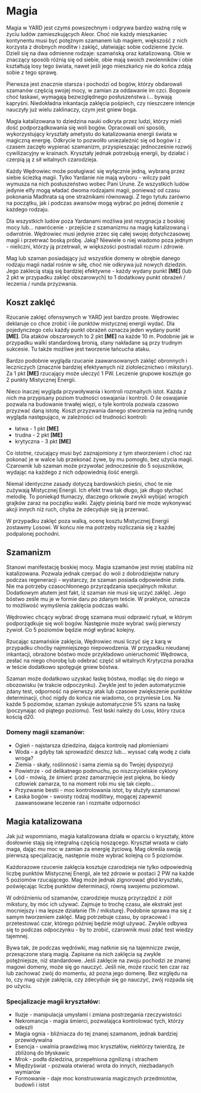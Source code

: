 # Magia

Magia w YARD jest czymś powszechnym i odgrywa bardzo ważną rolę w życiu ludów zamieszkujących Aleor. Choć nie każdy mieszkaniec kontynentu musi być potężnym szamanem lub magiem, większość z nich korzysta z drobnych modlitw i zaklęć, ułatwiając sobie codzienne życie. Dzieli się na dwa odmienne rodzaje: szamańską oraz katalizowaną. Obie w znaczący sposób różnią się od siebie, obie mają swoich zwolenników i obie kształtują losy tego świata, nawet jeśli jego mieszkańcy nie do końca zdają sobie z tego sprawę.

Pierwsza jest znacznie starsza i pochodzi od bogów, którzy obdarowali szamanów częścią swojej mocy, w zamian za oddawanie im czci. Bogowie choć łaskawi, wymagają bezwzględnego posłuszeństwa i... bywają kapryśni. Niedokładna inkantacja zaklęcia pośpiech, czy nieszczere intencje nauczyły już wielu zaklinaczy, czym jest gniew boga. 

Magia katalizowana to dziedzina nauki odkryta przez ludzi, którzy mieli dość podporządkowania się woli bogów. Opracowali oni sposób, wykorzystujący kryształy ametystu do katalizowania energii świata w magiczną energię. Odkrycie to pozwoliło uniezależnić się od bogów i z czasem zaczęło wypierać szamanizm, przyspieszając jednocześnie rozwój cywilizacyjny w krainach. Kryształy jednak potrzebują energii, by działać i czerpią ją z sił witalnych czarodzieja.

Każdy Wędrowiec może posługiwać się wyłącznie jedną, wybraną przez siebie ścieżką magii. Tylko Yardanie nie mają wyboru - wilczy pakt wymusza na nich posłuszeństwo wobec Pani Urune. Ze wszystkich ludów jedynie elfy mogą władać dwoma rodzajami magii, ponieważ od czasu pokonania Madhrata są one strażnikami równowagi. Z tego tytułu zarówno na początku, jak i podczas awansów mogą wybrać po jednej domenie z każdego rodzaju.

Dla wszystkich ludów poza Yardanami możliwa jest rezygnacja z boskiej mocy lub... nawrócenie - przejście z szamanizmu na magię katalizowaną i odwrotnie. Wędrowiec musi jedynie zrzec się całej swojej dotychczasowej magii i przetrwać boską próbę. Jaką? Niewiele o niej wiadomo poza jednym - nieliczni, którzy ją przetrwali, w większości postradali rozum i zdrowie.

Mag lub szaman posiadający już wszystkie domeny w obrębie danego rodzaju magii nadal rośnie w siłę, choć nie odkrywa już nowych dziedzin. Jego zaklecią stają się bardziej efektywne - każdy wydany punkt **[ME]** (lub 2 pkt w przypadku zaklęć obszarowych) to 1 dodatkowy punkt obrażeń / leczenia / runda przyzwania.

## Koszt zaklęć

Rzucanie zaklęć ofensywnych w YARD jest bardzo proste. Wędrowiec deklaruje co chce zrobić i ile punktów mistycznej energii wydać. Dla pojedynczego celu każdy punkt obrażeń oznacza jeden wydany punkt **[ME]**. Dla ataków obszarowych to 2 pkt **[ME]** na każde 10 m. Podobnie jak w przypadku walki standardową bronią, stany nakładane są przy trudnym sukcesie. Tu także możliwe jest tworzenie łańcucha ataku.

Bardzo podobnie wygląda rzucanie zaawansowanych zaklęć obronnych i leczniczych (znacznie bardziej efektywnych niż ziołolecznictwo i mikstury). Za 1 pkt **[ME]** rzucający może uleczyć 1 PW. Leczenie grupowe kosztuje go 2 punkty Mistycznej Energii.

Nieco inaczej wygląda przywoływania i kontroli rozmaitych istot. Każda z nich ma przypisany poziom trudności oswajania i kontroli. O ile oswajanie pozwala na budowanie trwałej więzi, o tyle kontrola pozwala czasowo przyzwać daną istotę. Koszt przyzwania danego stworzenia na jedną rundę wygląda następująco, w zależności od trudności kontroli:

- łatwa - 1 pkt **[ME]**
- trudna - 2 pkt **[ME]**
- krytyczna - 3 pkt **[ME]**

Co istotne, rzucający musi być zaznajomiony z tym stworzeniem i choć raz pokonać je w walce lub przekonać żywe, by mu pomogło, bez użycia magii. Czarownik lub szaman może przywołać jednocześnie do 5 sojuszników, wydając na każdego z nich odpowiednią ilość energii. 

Niemal identyczne zasady dotyczą bardowskich pieśni, choć te nie zużywają Mistycznej Energii. Ich efekt trwa tak długo, jak długo słychać melodię. To poniekąd tłumaczy, dlaczego orkowie zwykli wybijać wrogich grajków zaraz na początku walki. Zajęty pieśnią bard nie może wykonywać akcji innych niż ruch, chyba że zdecyduje się ją przerwać.

W przypadku zaklęć poza walką, ocenę kosztu Mistycznej Energii zostawmy Losowi. W końcu nie ma potrzeby rozliczania się z każdej podpalonej pochodni.

## Szamanizm

Stanowi manifestację boskiej mocy. Magia szamanów jest mniej stabilna niż katalizowana. Pozwala jednak czerpać do woli z dobrodziejstw natury podczas regeneracji - wystarczy, że szaman posiada odpowiednie zioła. Nie ma potrzeby czasochłonnego przyrządzania specjalnych mikstur. Dodatkowym atutem jest fakt, iż szaman nie musi się uczyć zaklęć. Jego bóstwo ześle mu je w formie daru po zdanym teście. W praktyce, oznacza to możliwość wymyślenia zaklęcia podczas walki.

Wędrowiec chcący wybrać drogę szamana musi odprawić rytuał, w którym podporządkuje się woli bogów. Następnie może wybrać swój pierwszy żywioł. Co 5 poziomów będzie mógł wybrać kolejny.

Rzucając szamańskie zaklęcia, Wędrowiec musi liczyć się z karą w przypadku choćby najmniejszego niepowodzenia. W przypadku nieudanej inkantacji, obrażone bóstwo może przykładowo unieruchomić Wędrowca, zesłać na niego chorobę lub odebrać część sił witalnych Krytyczna porażka w teście dodatkowo spotęguje gniew bóstwa.

Szaman może dodatkowo uzyskać łaskę bóstwa, modląc się do niego w obozowisku (w trakcie odpoczynku). Zwykle jest to jeden automatycznie zdany test, odporność na pierwszy atak lub czasowe zwiększenie punktów determinacji, choć nigdy do końca nie wiadomo, co przyniesie Los. Na każde 5 poziomów, szaman zyskuje automatycznie 5% szans na łaskę (poczynając od piątego poziomu). Test łaski należy do Losu, który rzuca kością d20.

### Domeny magii szamanów:
- Ogień - najstarsza dziedzina, dająca kontrolę nad płomieniami
- Woda - a gdyby tak sprowadzić deszcz lub... wyssać całą wodę z ciała wroga?
- Ziemia - skały, roślinność i sama ziemia są do Twojej dyspozycji
- Powietrze - od delikatnego podmuchu, po niszczycielskie cyklony
- Lód - mówią, że śmierć przez zamarznięcie jest piękna, bo kiedy człowiek zamarza, to na moment robi mu się tak ciepło...
- Przyzwanie bestii - moc kontrolowania istot, by służyły szamanowi
- Łaska bogów - swoisty rodzaj modlitwy, mogącej zapewnić zaawansowane leczenie ran i rozmaite odporności


## Magia katalizowana

Jak już wspomniano, magia katalizowana działa w oparciu o kryształy, które dosłownie stają się integralną częścią noszącego. Kryształ wrasta w ciało maga, dając mu moc w zamian za energię życiową. Mag określa swoją pierwszą specjalizację, następnie może wybrać kolejną co 5 poziomów.

Każdorazowe rzucenie zaklęcia kosztuje czarodzieja nie tylko odpowiednią liczbę punktów Mistycznej Energii, ale też zdrowie w postaci 2 PW na każde 5 poziomów rzucającego. Mag może jednak zignorować głód kryształu, poświęcając liczbę punktów determinacji, równą swojemu poziomowi.

W odróżnieniu od szamanów, czarodzieje muszą przyrządzić z ziół mikstury, by móc ich używać. Zajmuje to trochę czasu, ale ekstrakt jest mocniejszy i ma lepsze działanie (1h / miksturę). Podobnie sprawa ma się z samym tworzeniem zaklęć. Mag potrzebuje czasu, by opracować i przetestować czar, którego później będzie mógł używać. Zwykle odbywa się to podczas odpoczynku - by to zrobić, czarownik musi zdać test wiedzy tajemnej.

Bywa tak, że podczas wędrówki, mag natknie się na tajemnicze zwoje, przesączone starą magią. Zapisane na nich zaklęcia są zwykle potężniejsze, niż standardowe. Jeśli zaklęcie na zwoju pochodzi ze znanej magowi domeny, może się go nauczyć. Jeśli nie, może rzucić ten czar raz lub zachować zwój do momentu, aż pozna jego domenę. Bez względu na to, czy mag użyje zaklęcia, czy zdecyduje się go nauczyć, zwój rozpada się po użyciu.

### Specjalizacje magii kryształów:
- Iluzje - manipulacja umysłami i zmiana postrzegania rzeczywistości 
- Nekromancja - magia śmierci, pozwalająca kontrolować tych, którzy odeszli
- Magia ognia - bliźniacza do tej znanej szamanom, jednak bardziej przewidywalna
- Esencja - uwalnia prawdziwą moc kryształów, niektórzy twierdzą, że zbliżoną do błyskawic
- Mrok - podła dziedzina, przepełniona zgnilizną i strachem
- Międzyświat - pozwala otwierać wrota do innych, niezbadanych wymiarów
- Formowanie - daje moc konstruowania magicznych przedmiotów, budowli i istot